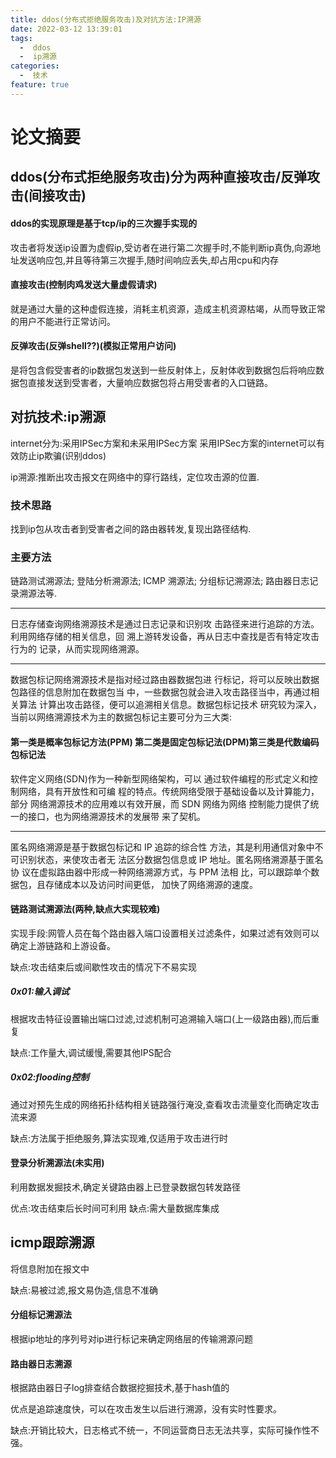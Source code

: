 ```yaml
---
title: ddos(分布式拒绝服务攻击)及对抗方法:IP溯源
date: 2022-03-12 13:39:01
tags:
  -  ddos
  -  ip溯源
categories:
  -  技术
feature: true
---
```


# 论文摘要
## ddos(分布式拒绝服务攻击)分为两种**直接攻击**/**反弹攻击(间接攻击)**
#### ddos的实现**原理**是基于tcp/ip的三次握手实现的
攻击者将发送ip设置为虚假ip,受访者在进行第二次握手时,不能判断ip真伪,向源地址发送响应包,并且等待第三次握手,随时间响应丢失,却占用cpu和内存

#### 直接攻击(控制肉鸡发送大量虚假请求)
就是通过大量的这种虚假连接，消耗主机资源，造成主机资源枯竭，从而导致正常的用户不能进行正常访问。
#### 反弹攻击(反弹shell??)(模拟正常用户访问)
是将包含假受害者的ip数据包发送到一些反射体上，反射体收到数据包后将响应数据包直接发送到受害者，大量响应数据包将占用受害者的入口链路。
## **对抗技术:ip溯源**
internet分为:采用IPSec方案和未采用IPSec方案
采用IPSec方案的internet可以有效防止ip欺骗(识别ddos)

ip溯源:推断出攻击报文在网络中的穿行路线，定位攻击源的位置.
### 技术思路
找到ip包从攻击者到受害者之间的路由器转发,复现出路径结构.


### 主要方法

链路测试溯源法; 登陆分析溯源法; ICMP 溯源法; 分组标记溯源法; 路由器日志记录溯源法等.

---
日志存储查询网络溯源技术是通过日志记录和识别攻 击路径来进行追踪的方法。利用网络存储的相关信息，回 溯上游转发设备，再从日志中查找是否有特定攻击行为的 记录，从而实现网络溯源。 

---
数据包标记网络溯源技术是指对经过路由器数据包进 行标记，将可以反映出数据包路径的信息附加在数据包当 中，一些数据包就会进入攻击路径当中，再通过相关算法 计算出攻击路径，便可以追溯相关信息。数据包标记技术 研究较为深入，当前以网络溯源技术为主的数据包标记主要可分为三大类: 

#### 第一类是概率包标记方法(PPM) 第二类是固定包标记法(DPM)第三类是代数编码包标记法 

软件定义网络(SDN)作为一种新型网络架构，可以 通过软件编程的形式定义和控制网络，具有开放性和可编 程的特点。传统网络受限于基础设备以及计算能力，部分 网络溯源技术的应用难以有效开展，而 SDN 网络为网络 控制能力提供了统一的接口，也为网络溯源技术的发展带 来了契机。 

---
匿名网络溯源是基于数据包标记和 IP 追踪的综合性 方法，其是利用通信对象中不可识别状态，来使攻击者无 法区分数据包信息或 IP 地址。匿名网络溯源基于匿名协 议在虚拟路由器中形成一种网络溯源方式，与 PPM 法相 比，可以跟踪单个数据包，且存储成本以及访问时间更低， 加快了网络溯源的速度。 


#### 链路测试溯源法(两种,缺点大实现较难)
实现手段:网管人员在每个路由器入端口设置相关过滤条件，如果过滤有效则可以确定上游链路和上游设备。


缺点:攻击结束后或间歇性攻击的情况下不易实现

##### 0x01:输入调试
根据攻击特征设置输出端口过滤,过滤机制可追溯输入端口(上一级路由器),而后重复

缺点:工作量大,调试缓慢,需要其他IPS配合
##### 0x02:flooding控制
通过对预先生成的网络拓扑结构相关链路强行淹没,查看攻击流量变化而确定攻击流来源

缺点:方法属于拒绝服务,算法实现难,仅适用于攻击进行时

#### 登录分析溯源法(未实用)
利用数据发掘技术,确定关键路由器上已登录数据包转发路径

优点:攻击结束后长时间可利用
缺点:需大量数据库集成

## icmp跟踪溯源
将信息附加在报文中

缺点:易被过滤,报文易伪造,信息不准确

#### 分组标记溯源法
 根据ip地址的序列号对ip进行标记来确定网络层的传输溯源问题

#### 路由器日志溯源
根据路由器日子log排查结合数据挖掘技术,基于hash值的

优点是追踪速度快，可以在攻击发生以后进行溯源，没有实时性要求。

缺点:开销比较大，日志格式不统一，不同运营商日志无法共享，实际可操作性不强。